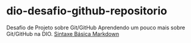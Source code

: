 # dio-desafio-github-repositorio
Desafio de Projeto sobre Git/GitHub
Aprendendo um pouco mais sobre Git/GitHub  na DIO.
[Sintaxe Básica Markdown](https://www.markdownguide.org/getting-started/)
